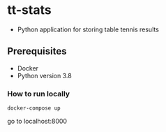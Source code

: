 # tt-stats

- Python application for storing table tennis results


## Prerequisites

- Docker
- Python version 3.8

### How to run locally

`docker-compose up`

go to localhost:8000